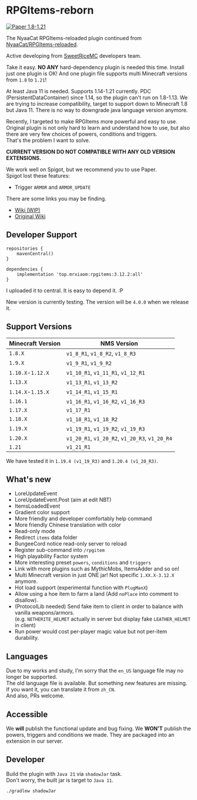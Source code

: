 # RPGItems-reborn

[![Paper 1.8-1.21](https://img.shields.io/badge/Paper-1.8--1.21-blue)](https://img.shields.io/badge/Paper-1.8--1.21-blue)

The NyaaCat RPGItems-reloaded plugin continued from [NyaaCat/RPGItems-reloaded](https://github.com/NyaaCat/RPGItems-reloaded).

Active developing from [SweetRiceMC](https://www.pds.ink) developers team.

Take it easy. **NO ANY** hard-dependency plugin is needed this time. Install just one plugin is OK! And one plugin file supports multi Minecraft versions from `1.8` to `1.21`!

At least Java 11 is needed. Supports 1.14-1.21 currently.
PDC (PersistentDataContainer) since 1.14, so the plugin can't run on 1.8-1.13. We are trying to increase compatibility, target to support down to Minecraft 1.8 but Java 11. There is no way to downgrade java language version anymore.

Recently, I targeted to make RPGItems more powerful and easy to use.  
Original plugin is not only hard to learn and understand how to use, but also there are very few choices of powers, conditions and triggers.  
That's the problem I want to solve.

**CURRENT VERSION DO NOT COMPATIBLE WITH ANY OLD VERSION EXTENSIONS.**

We work well on Spigot, but we recommend you to use Paper.  
Spigot lost these features:
+ Trigger `ARMOR` and `ARMOR_UPDATE`

There are some links you may be finding.

+ [Wiki (WIP)](https://rpgitems.mcio.dev)
+ [Original Wiki](https://nyaacat.github.io/RPGItems-wiki/#/)

## Developer Support

```grovvy
repositories {
    mavenCentral()
}

dependencies {
    implementation 'top.mrxiaom:rpgitems:3.12.2:all'
}

```
I uploaded it to central. It is easy to depend it. :P

New version is currently testing. The version will be `4.0.0` when we release it.

## Support Versions

| Minecraft Version | NMS Version                                    |
|-------------------|------------------------------------------------|
| `1.8.X`           | `v1_8_R1`, `v1_8_R2`, `v1_8_R3`                |
| `1.9.X`           | `v1_9_R1`, `v1_9_R2`                           |
| `1.10.X`-`1.12.X` | `v1_10_R1`, `v1_11_R1`, `v1_12_R1`             |
| `1.13.X`          | `v1_13_R1`, `v1_13_R2`                         |
| `1.14.X`-`1.15.X` | `v1_14_R1`, `v1_15_R1`                         |
| `1.16.1`          | `v1_16_R1`, `v1_16_R2`, `v1_16_R3`             |
| `1.17.X`          | `v1_17_R1`                                     |
| `1.18.X`          | `v1_18_R1`, `v1_18_R2`                         |
| `1.19.X`          | `v1_19_R1`, `v1_19_R2`, `v1_19_R3`             |
| `1.20.X`          | `v1_20_R1`, `v1_20_R2`, `v1_20_R3`, `v1_20_R4` |
| `1.21`            | `v1_21_R1`                                     |

We have tested it in `1.19.4 (v1_19_R3)` and `1.20.4 (v1_20_R3)`.

## What's new 

* LoreUpdateEvent
* LoreUpdateEvent.Post (aim at edit NBT)
* ItemsLoadedEvent
* Gradient color support
* More friendly and developer comfortably help command
* More friendly Chinese translation with color
* Read-only mode
* Redirect `items` data folder
* BungeeCord notice read-only server to reload
* Register sub-command into `/rpgitem`
* High playability Factor system
* More interesting preset `powers`, `conditions` and `triggers`
* Link with more plugins such as MythicMobs, ItemsAdder and so on!
* Multi Minecraft version in just ONE jar! Not specific `1.XX.X-3.12.X` anymore.
* Hot load support (experimental function with `PlugManX`)
* Allow using a hoe item to farm a land (Add `noPlace` into comment to disallow).
* (ProtocolLib needed) Send fake item to client in order to balance with vanilla weapons/armors.  
  (e.g. `NETHERITE_HELMET` actually in server but display fake `LEATHER_HELMET` in client)
* Run power would cost per-player magic value but not per-item durability.

## Languages

Due to my works and study, I'm sorry that the `en_US` language file may no longer be supported.  
The old language file is available. But something new features are missing.  
If you want it, you can translate it from `zh_CN`.  
And also, PRs welcome.

## Accessible

We **will** publish the functional update and bug fixing. We **WON'T** publish the powers, triggers and conditions we made. They are packaged into an extension in our server.

## Developer

Build the plugin with `Java 21` via `shadowJar` task.  
Don't worry, the built jar is target to `Java 11`.
```shell
./gradlew shadowJar
```
